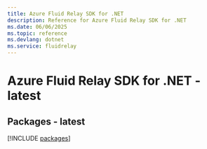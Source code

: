 ```yaml
---
title: Azure Fluid Relay SDK for .NET
description: Reference for Azure Fluid Relay SDK for .NET
ms.date: 06/06/2025
ms.topic: reference
ms.devlang: dotnet
ms.service: fluidrelay
---
```

# Azure Fluid Relay SDK for .NET - latest
## Packages - latest
[!INCLUDE [packages](fluid-relay-index.md)]